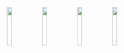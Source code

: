 <div align="center">
    <img src="https://media.giphy.com/media/KyBcIBbY4AOgXlO1VT/source.gif" width="15%">
    <img src="https://media.giphy.com/media/KyBcIBbY4AOgXlO1VT/source.gif" width="15%">
    <img src="https://media.giphy.com/media/KyBcIBbY4AOgXlO1VT/source.gif" width="15%">
    <img src="https://media.giphy.com/media/KyBcIBbY4AOgXlO1VT/source.gif" width="15%">
</div>
